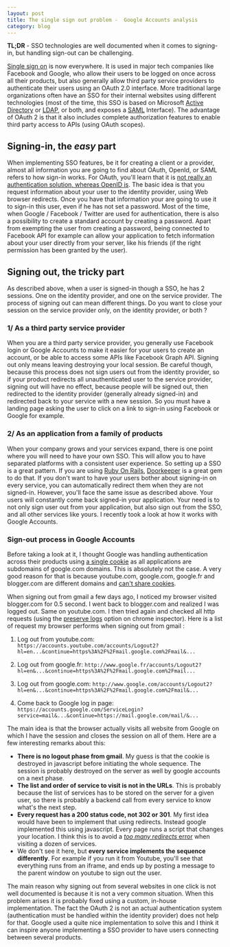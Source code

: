 ```yaml
---
layout: post
title: The single sign out problem -  Google Accounts analysis
category: blog
---
```


**TL;DR** - SSO technologies are well documented when it comes to signing-in, but handling sign-out can be challenging.

[Single sign on](https://en.wikipedia.org/wiki/Single_sign-on) is now everywhere. It is used in major tech companies like Facebook and Google, who allow their users to be logged on once across all their products, but also generally allow third party service providers to authenticate their users using an OAuth 2.0 interface. More traditional large organizations often have an SSO for their internal websites using different technologies (most of the time, this SSO is based on Microsoft [Active Directory](https://fr.wikipedia.org/wiki/Active_Directory) or [LDAP](https://fr.wikipedia.org/wiki/Lightweight_Directory_Access_Protocol), or both, and exposes a [SAML](https://en.wikipedia.org/wiki/Security_Assertion_Markup_Language) Interface). The advantage of OAuth 2 is that it also includes complete authorization features to enable third party access to APIs (using OAuth scopes).

## Signing-in, the _easy_ part

When implementing SSO features, be it for creating a client or a provider, almost all information you are going to find about OAuth, OpenId, or SAML refers to how sign-in works. For OAuth, you'll learn that it is [not really an authentication solution, whereas OpenID is](http://stackoverflow.com/a/1087071). The basic idea is that you request information about your user to the identity provider, using Web browser redirects. Once you have that information your are going to use it to sign-in this user, even if he has not set a password. Most of the time, when Google / Facebook / Twitter are used for authentication, there is also a possibility to create a standard account by creating a password. Apart from exempting the user from creating a password, being connected to Facebook API for example can allow your application to fetch information about your user directly from your server, like his friends (if the right permission has been granted by the user).

## Signing out, the tricky part

As described above, when a user is signed-in though a SSO, he has 2 sessions. One on the identity provider, and one on the service provider. The process of signing out can mean different things. Do you want to close your session on the service provider only, on the identity provider, or both ?

### 1/ As a third party service provider

When you are a third party service provider, you generally use Facebook login or Google Accounts to make it easier for your users to create an account, or be able to access some APIs like Facebook Graph API. Signing out only means leaving destroying your local session. Be careful though, because this process does not sign users out from the identity provider, so if your product redirects all unauthenticated user to the service provider, signing out will have no effect, because people will be signed out, then redirected to the identity provider (generally already signed-in) and redirected back to your service with a new session. So you must have a landing page asking the user to click on a link to sign-in using Facebook or Google for example.

### 2/ As an application from a family of products

When your company grows and your services expand, there is one point where you will need to have your own SSO. This will allow you to have separated platforms with a consistent user experience. So setting up a SSO is a great pattern. If you are using [Ruby On Rails](http://rubyonrails.org/), [Doorkeeper](https://github.com/doorkeeper-gem/doorkeeper) is a great gem to do that. If you don't want to have your users bother about signing-in on every service, you can automatically redirect them when they are not signed-in. However, you'll face the same issue as described above. Your users will constantly come back signed-in your application. Your need is to not only sign user out from your application, but also sign out from the SSO, and all other services like yours. I recently took a look at how it works with Google Accounts.

### Sign-out process in Google Accounts

Before taking a look at it, I thought Google was handling authentication across their products using [a single cookie](http://stackoverflow.com/questions/18492576/share-cookie-between-subdomain-and-domain) as all applications are subdomains of google.com domains. This is absolutely not the case. A very good reason for that is because youtube.com, google.com, google.fr and blogger.com are different domains and [can't share cookies](http://stackoverflow.com/a/4781366/508080).

When signing out from gmail a few days ago, I noticed my browser visited blogger.com for 0.5 second. I went back to blogger.com and realized I was logged out. Same on youtube.com. I then tried again and checked all http requests (using the [preserve logs](http://stackoverflow.com/a/12282621/508080) option on chrome inspector). Here is a list of request my browser performs when signing out from gmail :

1. Log out from youtube.com:
   `https://accounts.youtube.com/accounts/Logout2?hl=en...&continue=https%3A%2F%2Fmail.google.com%2Fmail&...`

1. Log out from google.fr:
   `http://www.google.fr/accounts/Logout2?hl=en&...&continue=https%3A%2F%2Fmail.google.com%2Fmail...`

1. Log out from google.com:
   `http://www.google.com/accounts/Logout2?hl=en&...&continue=https%3A%2F%2Fmail.google.com%2Fmail&...`

1. Come back to Google log in page:
   `https://accounts.google.com/ServiceLogin?service=mail&...&continue=https://mail.google.com/mail/&...`

The main idea is that the browser actually visits all website from Google on which I have the session and closes the session on all of them. Here are a few interesting remarks about this:

- **There is no logout phase from gmail**. My guess is that the cookie is destroyed in javascript before initiating the whole sequence. The session is probably destroyed on the server as well by google accounts on a next phase.
- **The list and order of service to visit is not in the URLs**. This is probably because the list of services has to be stored on the server for a given user, so there is probably a backend call from every service to know what's the next step.
- **Every request has a 200 status code, not 302 or 301**. My first idea would have been to implement that using redirects. Instead google implemented this using javascript. Every page runs a script that changes your location. I think this is to avoid a [_too many redirects_ error](https://support.apple.com/en-us/HT203370) when visiting a dozen of services.
- We don't see it here, but **every service implements the sequence differently**. For example if you run it from Youtube, you'll see that everything runs from an iframe, and ends up by posting a message to the parent window on youtube to sign out the user.

The main reason why signing out from several websites in one click is not well documented is because it is not a very common situation. When this problem arises it is probably fixed using a custom, in-house implementation. The fact the OAuth 2 is not an actual authentication system (authentication must be handled within the identity provider) does not help for that. Google used a quite nice implementation to solve this and I think it can inspire anyone implementing a SSO provider to have users connecting between several products.
